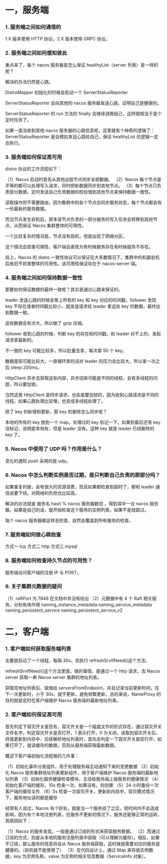 # 一，服务端

### 1. 服务端之间如何通信的

1.X 版本使用 HTTP 协议，2.X 版本使用 GRPC 协议。

### 2. 服务端之间如何感知彼此

重点来了，每个 nacos 服务器是怎么保证 healthyList（server 列表）是一样的呢？

解决的办法仍然是心跳。

DistroMapper 初始化的时候会启动一个 ServerStatusReporter

ServerStatusReporter 会向其他的 nacos 服务器发送心跳，证明自己是健康的。

ServerStatusReporter 的 run 方法的 finally 会继续调用自己，这样就相当于是个定时任务了。

如果一直没收到其他 nacos 服务器的心跳信息呢，这里就有个神奇的逻辑了：ServerStatusReporter 是会模拟发送心跳给自己，保证 healthyList 的逻辑一定会执行。

### 3. 服务端如何保证高可用

distro 协议的工作流程如下：

（1）Nacos 启动时首先从其他远程节点同步全部数据。
（2）Nacos 每个节点是平等的都可以处理写入请求，同时把新数据同步到其他节点。
（3）每个节点只负责部分数据，定时发送自己负责数据的校验值到其他节点来保持数据一致性。

读取操作则不需要路由，因为集群中的各个节点会同步服务状态，每个节点都会有一份最新的服务数据。

而当节点发生宕机后，原本该节点负责的一部分服务的写入任务会转移到其他节点，从而保证 Nacos 集群整体的可用性。

一个比较复杂的情况是，节点没有宕机，但是出现了网络分区。

这个情况会损害可用性，客户端会表现为有时候服务存在有时候服务不存在。

综上，Nacos 的 distro 一致性协议可以保证在大多数情况下，集群中的机器宕机后依旧不损害整体的可用性。该可用性保证存在于 nacos-server 端。

### 4. 服务端之间如何保持数据一致性

那要如何保证数据的最终一致呢？其实是通过心跳来保证的。

leader 发送心跳的时候会带上所有的 key 和 key 对应的时间戳，follower 发现 key 不存在或者时间戳比较小，就发送请求给 leader 拿这些 key 的数据，最终达到数据一致。

这些数据会有点大，所以做了 gzip 压缩。

follower 收到心跳的时候，判断 key 的存在和时间戳，和 leader 对不上的，发起请求拿最新的。

不一致的 key 可能比较多，所以批量去拿，每次拿 50 个 key。

数据差距可能比较大，一直循环拿的话对 leader 的压力会比较大，所以拿一次之后 sleep 200ms。

HttpClient 异步去获取这些内容，异步回来可能是不同的线程，会有多线程的问题，所以要加锁。

当然这里 HttpClient 是同步请求，也会是要加锁的，因为收到心跳请求是不同的线程，如果心跳处理比较慢，也变成多线程处理了。

除了 key 的新增和更新，那 key 的删除怎么同步呢？

本地的所有的 key 放到一个 map，处理过的 key 标记一下，如果到最后还有 key 没标记，说明是本地有，但是 leader 没有。这种 key 就是 leader 已经删除的 key 了。

### 5. Nacos 中使用了 UDP 吗？作用是什么？

变化的通知 push 采用的是 udp。

### 6. Nacos 中怎么判断实例是否过期，是只判断自己负责的那部分吗？

如果重复的做，会有很大的资源浪费，而且如果都检查到超时了，都和 leader 通信说要下线，对网络的负担也比较高。

解决的办法就是 服务名 hash % nacos 服务器数目 ，得到其中一台 nacos 服务器，如果是自己的话，就开始检查这个服务的实例列表，如果不是就跳过。

每个 nacos 服务器都这样去检查，自然会覆盖到所有服务的检查。

### 7. 服务端如何做心跳检查

方式一 tcp
方式二 http
方式三 mysql

### 8. 服务端如何检查持久节点的可用性？

服务端访问客户端的注册 IP 与 PORT。

### 9. 关于集群元数据的疑问

（1）raftPort 为 7848 在文档中并没有给出
（2）元数据中有 4 个 Raft 相关服务，分别有啥作用
naming_instance_metadata
naming_service_metadata
naming_persistent_service
naming_persistent_service_v2

# 二，客户端

### 1. 客户端如何获取服务端列表

主要是启动了一个线程，每隔 30s，去执行 refreshSrvIfNeed()这个方法。

refreshSrvIfNeed()这个方法里面，做的事情，是通过一个 http 请求，去 Nacos server 获取一串 Nacos server 集群的地址列表。

获取完地址列表后，赋值给 serversFromEndpoint，并且记录当前更新时间，在下一次更新时，小于 30s，就不更新，避免频繁更新，总的来说，NameProxy 的目的就是定时在客户端维护 Nacos 服务端的最新地址列表。

### 2. 客户端如何保证高可用

首先判定下容灾开关是否有，容灾开关是一个磁盘文件的形式存在，通过容灾开关文件名字，判定容灾开关是否打开，1 表示打开，0 为关闭，读取到容灾开关后，将值更新到内存中，后续解析地址列表时，首先会判定一下容灾开关是否打开，如果打开了，就读缓存的数据，否则从服务端获取最新数据。

概述下客户端初始化流程做的几件事：

（1）初始化事件分发组件，用于处理服务端主动通知下来的变更数据
（2）初始化 Nacos 服务集群地址列表更新组件，用于客户端维护 Nacos 服务端的最新地址列表
（3）初始化服务健康检查模块，主动给服务端上报服务的健康情况
（4）初始化客户端的缓存，10s 检查一次，如果没有，则创建
（5）24 小时备份一次客户端的缓存文件
（6）5s 检查一次容灾开关，更新到内存中，容灾模式情况下，服务地址读的都是缓存

经常有人说过，Nacos 有个好处，就是当一个服务挂了之后，短时间内不会造成影响，因为有个本地注册列表，在服务不更新的情况下，服务还能够正常的运转，其原因如下：

（1）Nacos 的服务发现，一般是通过订阅的形式来获取服务数据。
（2）而通过订阅的方式，则是从本地的服务注册列表中获取（可以理解为缓存）。相反，如果不订阅，那么服务的信息将会从 Nacos 服务端获取，这时候就需要对应的服务是健康的。（宕机就不能使用了）
（3）在代码设计上，通过 Map 来存放实例数据，key 为实例名称，value 为实例的相关信息数据（ServiceInfo 对象）。
